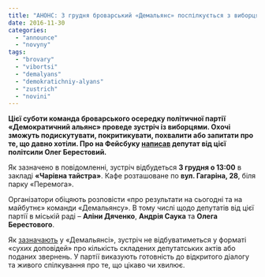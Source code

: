 ```yaml
---
title: "АНОНС: 3 грудня броварський «Демальянс» поспілкується з виборцями"
date: 2016-11-30
categories: 
  - "announce"
  - "novyny"
tags: 
  - "brovary"
  - "vibortsi"
  - "demalyans"
  - "demokratichniy-alyans"
  - "zustrich"
  - "novini"
---
```


**Цієї суботи команда броварського осередку політичної партії «Демократичний альянс» проведе зустріч із виборцями. Охочі зможуть подискутувати, покритикувати, похвалити або запитати про те, що давно хотіли. Про на Фейсбуку [написав](https://www.facebook.com/groups/brovary/permalink/1440774442619184/) депутат від цієї політсили Олег Берестовий.**

Як зазначено в повідомленні, зустріч відбудеться **3 грудня о 13:00** в закладі **«Чарівна тайстра»**. Кафе розташоване по **вул. Гагаріна, 28**, біля парку «Перемога».

Організатори обіцяють розповісти «про результати на сьогодні та на майбутнє» команди «Демальянсу». В тому числі щодо депутатів від цієї партії в міській раді – **Аліни Дяченко**, **Андрія Саука** та **Олега Берестового**.

Як [зазначають](https://www.facebook.com/events/143834976095459/permalink/143837376095219/) у «Демальянсі», зустріч не відбуватиметься у форматі «сухих доповідей» про кількість складених депутатських актів або поданих звернень. У партії виказують готовність до відкритого діалогу та живого спілкування про те, що цікаво чи хвилює.
